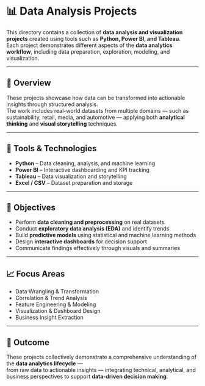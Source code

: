 # 📊 Data Analysis Projects

This directory contains a collection of **data analysis and visualization projects** created using tools such as **Python, Power BI, and Tableau**.  
Each project demonstrates different aspects of the **data analytics workflow**, including data preparation, exploration, modeling, and visualization.

---

## 🧠 Overview
These projects showcase how data can be transformed into actionable insights through structured analysis.  
The work includes real-world datasets from multiple domains — such as sustainability, retail, media, and automotive — applying both **analytical thinking** and **visual storytelling** techniques.

---

## 🧰 Tools & Technologies
- **Python** – Data cleaning, analysis, and machine learning  
- **Power BI** – Interactive dashboarding and KPI tracking  
- **Tableau** – Data visualization and storytelling  
- **Excel / CSV** – Dataset preparation and storage  

---

## 🎯 Objectives
- Perform **data cleaning and preprocessing** on real datasets  
- Conduct **exploratory data analysis (EDA)** and identify trends  
- Build **predictive models** using statistical and machine learning methods  
- Design **interactive dashboards** for decision support  
- Communicate findings effectively through visuals and summaries  

---

## 📈 Focus Areas
- Data Wrangling & Transformation  
- Correlation & Trend Analysis  
- Feature Engineering & Modeling  
- Visualization & Dashboard Design  
- Business Insight Extraction  

---

## 🏁 Outcome
These projects collectively demonstrate a comprehensive understanding of the **data analytics lifecycle** —  
from raw data to actionable insights — integrating technical, analytical, and business perspectives to support **data-driven decision making**.
